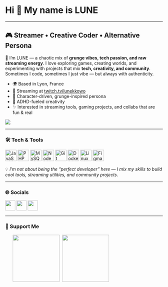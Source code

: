 # Hi 👋 My name is LUNE

---

## 🎮 **Streamer • Creative Coder • Alternative Persona**

🌙 I’m LUNE — a chaotic mix of **grunge vibes, tech passion, and raw streaming energy**.
I love exploring games, creating worlds, and experimenting with projects that mix **tech, creativity, and community**.
Sometimes I code, sometimes I just vibe — but always with authenticity.

* 🌍 Based in Lyon, France
* 🎥 Streaming at [twitch.tv/lunekkowo](https://twitch.tv/lunekkowo)
* 🖤 Character-driven, grunge-inspired persona
* 🤯 ADHD-fueled creativity
* ✨ Interested in streaming tools, gaming projects, and collabs that are fun & real

<a href="https://www.twitch.tv/lunekkowo" target="_blank" rel="noreferrer"><img
src="https://img.shields.io/twitch/status/lunekkowo?logo=twitchsx&style=for-the-badge&color=9146FF&labelColor=0d0d0d&label=TWITCH+STATUS" /></a>

---

### 🛠️ Tech & Tools

<p align="left">
<a href="https://developer.mozilla.org/en-US/docs/Web/JavaScript" target="_blank"><img src="https://raw.githubusercontent.com/danielcranney/readme-generator/main/public/icons/skills/javascript-colored.svg" width="36" height="36" alt="JavaScript" /></a> 
<a href="https://www.php.net/" target="_blank"><img src="https://raw.githubusercontent.com/danielcranney/readme-generator/main/public/icons/skills/php-colored.svg" width="36" height="36" alt="PHP" /></a>
<a href="https://www.mysql.com/" target="_blank"><img src="https://raw.githubusercontent.com/danielcranney/readme-generator/main/public/icons/skills/mysql-colored.svg" width="36" height="36" alt="MySQL" /></a> 
<a href="https://nodejs.org/en/" target="_blank"><img src="https://raw.githubusercontent.com/danielcranney/readme-generator/main/public/icons/skills/nodejs-colored.svg" width="36" height="36" alt="NodeJS" /></a> 
<a href="https://git-scm.com/" target="_blank"><img src="https://raw.githubusercontent.com/danielcranney/readme-generator/main/public/icons/skills/git-colored.svg" width="36" height="36" alt="Git" /></a>
<a href="https://www.docker.com/" target="_blank"><img src="https://raw.githubusercontent.com/danielcranney/readme-generator/main/public/icons/skills/docker-colored.svg" width="36" height="36" alt="Docker" /></a>
<a href="https://www.linux.org" target="_blank"><img src="https://raw.githubusercontent.com/danielcranney/readme-generator/main/public/icons/skills/linux-colored.svg" width="36" height="36" alt="Linux" /></a>
<a href="https://figma.com" target="_blank"><img src="https://raw.githubusercontent.com/danielcranney/readme-generator/main/public/icons/skills/figma-colored.svg" width="36" height="36" alt="Figma" /></a>
</p>

💡 *I’m not about being the “perfect developer” here — I mix my skills to build cool tools, streaming utilities, and community projects.*

---

### 🌐 Socials

<p align="left"> 
<a href="https://discord.com/users/337977159048232960" target="_blank"><img src="https://raw.githubusercontent.com/danielcranney/readme-generator/main/public/icons/socials/discord.svg" width="32" height="32" /></a> 
<a href="https://github.com/lunekkowo" target="_blank"><img src="https://raw.githubusercontent.com/danielcranney/readme-generator/main/public/icons/socials/github.svg" width="32" height="32" /></a> 
<a href="https://www.twitch.tv/lunekkowo" target="_blank"><img src="https://raw.githubusercontent.com/danielcranney/readme-generator/main/public/icons/socials/twitch.svg" width="32" height="32" /></a> 
</p>

---

### 💜 Support Me

<ul style="list-style-type: none; margin: 0;">
<li style="display: inline-block; margin-right: 0.25rem;"><a href="https://www.buymeacoffee.com/lunekkowo"><img src="https://cdn.buymeacoffee.com/buttons/v2/default-yellow.png" width="150"/></a></li>
<li style="display: inline-block; margin-right: 0.25rem;"><a href="https://ko-fi.com/lunekkowo"><img src="https://storage.ko-fi.com/cdn/kofi2.png?v=3" width="150"/></a></li>
</ul>
